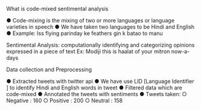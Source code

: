 What is code-mixed sentimental analysis

● Code-mixing is the mixing of two or more languages or language varieties in speech
● We have taken two languages to be Hindi and English
● Example: Iss flying parinday ke feathers gin k batao to manu

Sentimental Analysis: computationally identifying and categorizing opinions expressed in a piece of text
Ex: Modiji this is haalat of your mitron now-a-days

Data collection and Preprocessing

● Extracted tweets with twitter api
● We have use LID [Language Identifier ] to identify Hindi and English words in tweet
● Filtered data which are code-mixed
● Annotated the tweets with sentiments
● Tweets taken:
○ Negative : 160
○ Positive : 200
○ Neutral : 158
